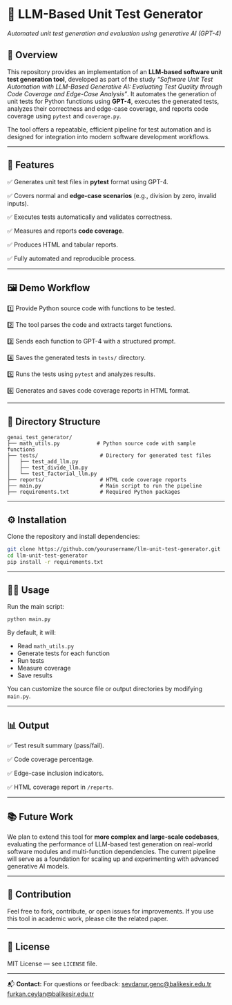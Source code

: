 # 🧪 **LLM-Based Unit Test Generator**

*Automated unit test generation and evaluation using generative AI (GPT-4)*

## 📖 Overview

This repository provides an implementation of an **LLM-based software unit test generation tool**, developed as part of the study *“Software Unit Test Automation with LLM-Based Generative AI: Evaluating Test Quality through Code Coverage and Edge-Case Analysis”*.
It automates the generation of unit tests for Python functions using **GPT-4**, executes the generated tests, analyzes their correctness and edge-case coverage, and reports code coverage using `pytest` and `coverage.py`.

The tool offers a repeatable, efficient pipeline for test automation and is designed for integration into modern software development workflows.

---

## 🚀 Features

✅ Generates unit test files in **pytest** format using GPT-4.

✅ Covers normal and **edge-case scenarios** (e.g., division by zero, invalid inputs).

✅ Executes tests automatically and validates correctness.

✅ Measures and reports **code coverage**.

✅ Produces HTML and tabular reports.

✅ Fully automated and reproducible process.

---

## 🖼️ Demo Workflow

1️⃣ Provide Python source code with functions to be tested.

2️⃣ The tool parses the code and extracts target functions.

3️⃣ Sends each function to GPT-4 with a structured prompt.

4️⃣ Saves the generated tests in `tests/` directory.

5️⃣ Runs the tests using `pytest` and analyzes results.

6️⃣ Generates and saves code coverage reports in HTML format.

---

## 📂 Directory Structure

```
genai_test_generator/
├── math_utils.py            # Python source code with sample functions
├── tests/                    # Directory for generated test files
│   ├── test_add_llm.py
│   ├── test_divide_llm.py
│   └── test_factorial_llm.py
├── reports/                  # HTML code coverage reports
├── main.py                   # Main script to run the pipeline
├── requirements.txt          # Required Python packages
```

---

## ⚙️ Installation

Clone the repository and install dependencies:

```bash
git clone https://github.com/yourusername/llm-unit-test-generator.git
cd llm-unit-test-generator
pip install -r requirements.txt
```

---

## 🧑‍💻 Usage

Run the main script:

```bash
python main.py
```

By default, it will:

* Read `math_utils.py`
* Generate tests for each function
* Run tests
* Measure coverage
* Save results

You can customize the source file or output directories by modifying `main.py`.

---

## 📊 Output

✅ Test result summary (pass/fail).

✅ Code coverage percentage.

✅ Edge-case inclusion indicators.

✅ HTML coverage report in `/reports`.

---

## 📚 Future Work

We plan to extend this tool for **more complex and large-scale codebases**, evaluating the performance of LLM-based test generation on real-world software modules and multi-function dependencies. The current pipeline will serve as a foundation for scaling up and experimenting with advanced generative AI models.

---

## 🤝 Contribution

Feel free to fork, contribute, or open issues for improvements.
If you use this tool in academic work, please cite the related paper.

---

## 📄 License

MIT License — see `LICENSE` file.

---

📬 **Contact:**
For questions or feedback:
[sevdanur.genc@balikesir.edu.tr](mailto:sevdanur.genc@balikesir.edu.tr)
[furkan.ceylan@balikesir.edu.tr](mailto:furkan.ceylan@balikesir.edu.tr)

